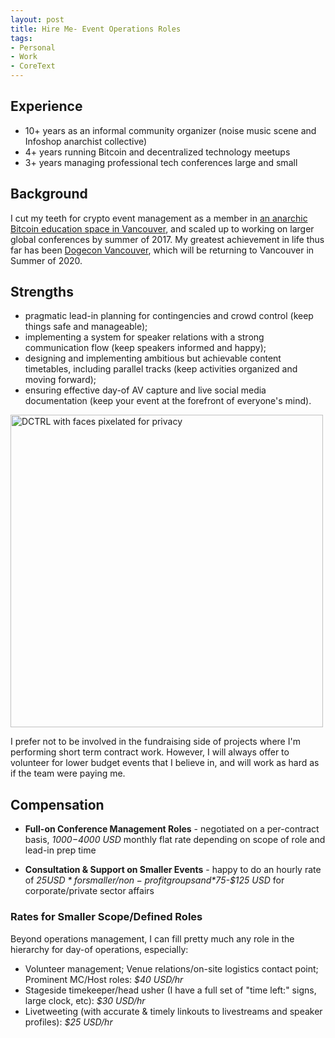 ```yaml
---
layout: post
title: Hire Me- Event Operations Roles
tags:
- Personal
- Work
- CoreText
---
```


## Experience
* 10+ years as an informal community organizer (noise music scene and Infoshop anarchist collective)
* 4+ years running Bitcoin and decentralized technology meetups
* 3+ years managing professional tech conferences large and small


## Background
I cut my teeth for crypto event management as a member in [an anarchic Bitcoin education space in Vancouver](https://www.dctrl.ca), and scaled up to working on larger global conferences by summer of 2017. My greatest achievement in life thus far has been [Dogecon Vancouver](https://dogecon.fun), which will be returning to Vancouver in Summer of 2020.

## Strengths
* pragmatic lead-in planning for contingencies and crowd control (keep things safe and manageable);
* implementing a system for speaker relations with a strong communication flow (keep speakers informed and happy);
* designing and implementing ambitious but achievable content timetables, including parallel tracks (keep activities organized and moving forward);
* ensuring effective day-of AV capture and live social media documentation (keep your event at the forefront of everyone's mind).

 <img src="{{ site.baseurl }}assets/imgs/IMG_20170425_215406_026.jpg" alt="DCTRL with faces pixelated for privacy" style="width:500px">

I prefer not to be involved in the fundraising side of projects where I'm performing short term contract work. However, I will always offer to volunteer for lower budget events that I believe in, and will work as hard as if the team were paying me.

## Compensation

* **Full-on Conference Management Roles** - negotiated on a per-contract basis, *$1000-$4000 USD* monthly flat rate depending on scope of role and lead-in prep time

* **Consultation & Support on Smaller Events** - happy to do an hourly rate of *$25 USD* for smaller/non-profit groups and *$75-$125 USD* for corporate/private sector affairs

### Rates for Smaller Scope/Defined Roles

Beyond operations management, I can fill pretty much any role in the hierarchy for day-of operations, especially:

* Volunteer management; Venue relations/on-site logistics contact point; Prominent MC/Host roles: *$40 USD/hr*
* Stageside timekeeper/head usher (I have a full set of "time left:" signs, large clock, etc): *$30 USD/hr*
* Livetweeting (with accurate & timely linkouts to livestreams and speaker profiles): *$25 USD/hr*

